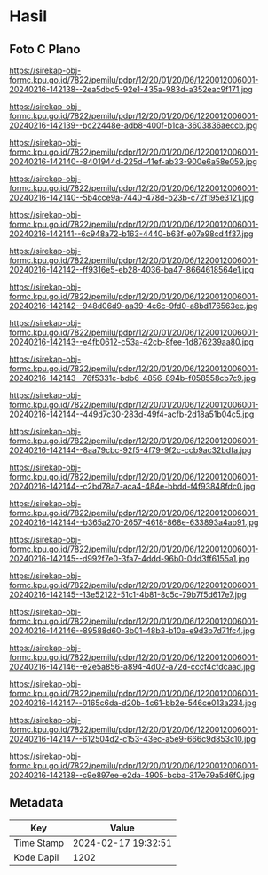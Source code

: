 # Hasil

## Foto C Plano

https://sirekap-obj-formc.kpu.go.id/7822/pemilu/pdpr/12/20/01/20/06/1220012006001-20240216-142138--2ea5dbd5-92e1-435a-983d-a352eac9f171.jpg

https://sirekap-obj-formc.kpu.go.id/7822/pemilu/pdpr/12/20/01/20/06/1220012006001-20240216-142139--bc22448e-adb8-400f-b1ca-3603836aeccb.jpg

https://sirekap-obj-formc.kpu.go.id/7822/pemilu/pdpr/12/20/01/20/06/1220012006001-20240216-142140--8401944d-225d-41ef-ab33-900e6a58e059.jpg

https://sirekap-obj-formc.kpu.go.id/7822/pemilu/pdpr/12/20/01/20/06/1220012006001-20240216-142140--5b4cce9a-7440-478d-b23b-c72f195e3121.jpg

https://sirekap-obj-formc.kpu.go.id/7822/pemilu/pdpr/12/20/01/20/06/1220012006001-20240216-142141--6c948a72-b163-4440-b63f-e07e98cd4f37.jpg

https://sirekap-obj-formc.kpu.go.id/7822/pemilu/pdpr/12/20/01/20/06/1220012006001-20240216-142142--ff9316e5-eb28-4036-ba47-8664618564e1.jpg

https://sirekap-obj-formc.kpu.go.id/7822/pemilu/pdpr/12/20/01/20/06/1220012006001-20240216-142142--948d06d9-aa39-4c6c-9fd0-a8bd176563ec.jpg

https://sirekap-obj-formc.kpu.go.id/7822/pemilu/pdpr/12/20/01/20/06/1220012006001-20240216-142143--e4fb0612-c53a-42cb-8fee-1d876239aa80.jpg

https://sirekap-obj-formc.kpu.go.id/7822/pemilu/pdpr/12/20/01/20/06/1220012006001-20240216-142143--76f5331c-bdb6-4856-894b-f058558cb7c9.jpg

https://sirekap-obj-formc.kpu.go.id/7822/pemilu/pdpr/12/20/01/20/06/1220012006001-20240216-142144--449d7c30-283d-49f4-acfb-2d18a51b04c5.jpg

https://sirekap-obj-formc.kpu.go.id/7822/pemilu/pdpr/12/20/01/20/06/1220012006001-20240216-142144--8aa79cbc-92f5-4f79-9f2c-ccb9ac32bdfa.jpg

https://sirekap-obj-formc.kpu.go.id/7822/pemilu/pdpr/12/20/01/20/06/1220012006001-20240216-142144--c2bd78a7-aca4-484e-bbdd-f4f93848fdc0.jpg

https://sirekap-obj-formc.kpu.go.id/7822/pemilu/pdpr/12/20/01/20/06/1220012006001-20240216-142144--b365a270-2657-4618-868e-633893a4ab91.jpg

https://sirekap-obj-formc.kpu.go.id/7822/pemilu/pdpr/12/20/01/20/06/1220012006001-20240216-142145--d992f7e0-3fa7-4ddd-96b0-0dd3ff6155a1.jpg

https://sirekap-obj-formc.kpu.go.id/7822/pemilu/pdpr/12/20/01/20/06/1220012006001-20240216-142145--13e52122-51c1-4b81-8c5c-79b7f5d617e7.jpg

https://sirekap-obj-formc.kpu.go.id/7822/pemilu/pdpr/12/20/01/20/06/1220012006001-20240216-142146--89588d60-3b01-48b3-b10a-e9d3b7d71fc4.jpg

https://sirekap-obj-formc.kpu.go.id/7822/pemilu/pdpr/12/20/01/20/06/1220012006001-20240216-142146--e2e5a856-a894-4d02-a72d-cccf4cfdcaad.jpg

https://sirekap-obj-formc.kpu.go.id/7822/pemilu/pdpr/12/20/01/20/06/1220012006001-20240216-142147--0165c6da-d20b-4c61-bb2e-546ce013a234.jpg

https://sirekap-obj-formc.kpu.go.id/7822/pemilu/pdpr/12/20/01/20/06/1220012006001-20240216-142147--612504d2-c153-43ec-a5e9-666c9d853c10.jpg

https://sirekap-obj-formc.kpu.go.id/7822/pemilu/pdpr/12/20/01/20/06/1220012006001-20240216-142138--c9e897ee-e2da-4905-bcba-317e79a5d6f0.jpg


## Metadata

| Key        | Value               |
| ---------- | ------------------- |
| Time Stamp | 2024-02-17 19:32:51 |
| Kode Dapil | 1202                |



